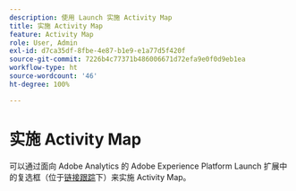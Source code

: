 ```yaml
---
description: 使用 Launch 实施 Activity Map
title: 实施 Activity Map
feature: Activity Map
role: User, Admin
exl-id: d7ca35df-8fbe-4e87-b1e9-e1a77d5f420f
source-git-commit: 7226b4c77371b486006671d72efa9e0f0d9eb1ea
workflow-type: ht
source-wordcount: '46'
ht-degree: 100%

---
```


# 实施 Activity Map

可以通过面向 Adobe Analytics 的 Adobe Experience Platform Launch 扩展中的复选框（位于[链接跟踪](https://experienceleague.adobe.com/docs/launch/using/extensions-ref/adobe-extension/analytics-extension/overview.html?lang=zh-Hans#link-tracking)下）来实施 Activity Map。